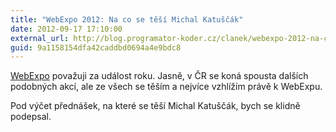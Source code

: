 ```yaml
---
title: "WebExpo 2012: Na co se těší Michal Katuščák"
date: 2012-09-17 17:10:00
external_url: http://blog.programator-koder.cz/clanek/webexpo-2012-na-co-se-nejvice-tesim/
guid: 9a1158154dfa42caddbd0694a4e9bdc8
---
```


[WebExpo](http://webexpo.cz/praha2012/) považuji za událost roku. Jasně, v ČR se koná spousta dalších podobných akcí, ale ze všech se těším a nejvíce vzhlížím právě k WebExpu.

Pod výčet přednášek, na které se těší Michal Katuščák, bych se klidně podepsal.
